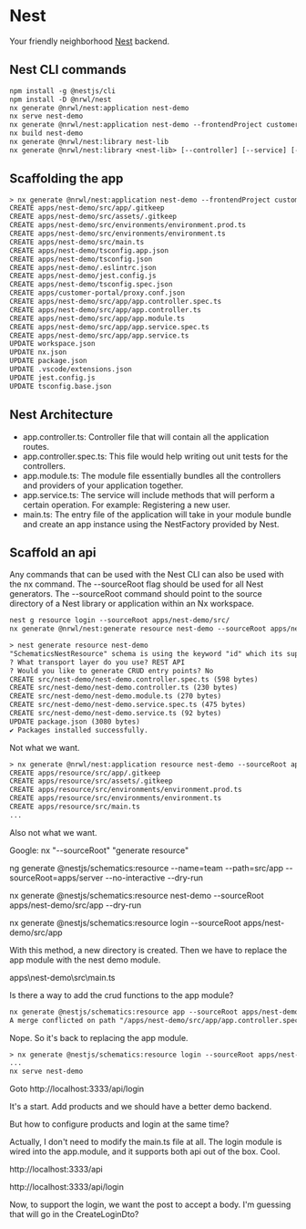 # Nest

Your friendly neighborhood [Nest](https://docs.nestjs.com/) backend.

## Nest CLI commands

```txt
npm install -g @nestjs/cli
npm install -D @nrwl/nest
nx generate @nrwl/nest:application nest-demo
nx serve nest-demo
nx generate @nrwl/nest:application nest-demo --frontendProject customer-portal
nx build nest-demo
nx generate @nrwl/nest:library nest-lib
nx generate @nrwl/nest:library <nest-lib> [--controller] [--service] [--global]
```

## Scaffolding the app

```txt
> nx generate @nrwl/nest:application nest-demo --frontendProject customer-portal
CREATE apps/nest-demo/src/app/.gitkeep
CREATE apps/nest-demo/src/assets/.gitkeep
CREATE apps/nest-demo/src/environments/environment.prod.ts
CREATE apps/nest-demo/src/environments/environment.ts
CREATE apps/nest-demo/src/main.ts
CREATE apps/nest-demo/tsconfig.app.json
CREATE apps/nest-demo/tsconfig.json
CREATE apps/nest-demo/.eslintrc.json
CREATE apps/nest-demo/jest.config.js
CREATE apps/nest-demo/tsconfig.spec.json
CREATE apps/customer-portal/proxy.conf.json
CREATE apps/nest-demo/src/app/app.controller.spec.ts
CREATE apps/nest-demo/src/app/app.controller.ts
CREATE apps/nest-demo/src/app/app.module.ts
CREATE apps/nest-demo/src/app/app.service.spec.ts
CREATE apps/nest-demo/src/app/app.service.ts
UPDATE workspace.json
UPDATE nx.json
UPDATE package.json
UPDATE .vscode/extensions.json
UPDATE jest.config.js
UPDATE tsconfig.base.json
```

## Nest Architecture

- app.controller.ts: Controller file that will contain all the application routes.
- app.controller.spec.ts: This file would help writing out unit tests for the controllers.
- app.module.ts: The module file essentially bundles all the controllers and providers of your application together.
- app.service.ts: The service will include methods that will perform a certain operation. For example: Registering a new user.
- main.ts: The entry file of the application will take in your module bundle and create an app instance using the NestFactory provided by Nest.

## Scaffold an api

Any commands that can be used with the Nest CLI can also be used with the nx command. The --sourceRoot flag should be used for all Nest generators.  The --sourceRoot command should point to the source directory of a Nest library or application within an Nx workspace.

```txt
nest g resource login --sourceRoot apps/nest-demo/src/
nx generate @nrwl/nest:generate resource nest-demo --sourceRoot apps/nest-demo/src/
```

```txt
> nest generate resource nest-demo
"SchematicsNestResource" schema is using the keyword "id" which its support is deprecated. Use "$id" for schema ID.
? What transport layer do you use? REST API
? Would you like to generate CRUD entry points? No
CREATE src/nest-demo/nest-demo.controller.spec.ts (598 bytes)
CREATE src/nest-demo/nest-demo.controller.ts (230 bytes)
CREATE src/nest-demo/nest-demo.module.ts (270 bytes)
CREATE src/nest-demo/nest-demo.service.spec.ts (475 bytes)
CREATE src/nest-demo/nest-demo.service.ts (92 bytes)
UPDATE package.json (3080 bytes)
✔ Packages installed successfully.
```

Not what we want.

```txt
> nx generate @nrwl/nest:application resource nest-demo --sourceRoot apps/nest-demo/src/
CREATE apps/resource/src/app/.gitkeep
CREATE apps/resource/src/assets/.gitkeep
CREATE apps/resource/src/environments/environment.prod.ts
CREATE apps/resource/src/environments/environment.ts
CREATE apps/resource/src/main.ts
...
```

Also not what we want.

Google: nx "--sourceRoot" "generate resource"

ng generate @nestjs/schematics:resource --name=team --path=src/app --sourceRoot=apps/server --no-interactive --dry-run

nx generate @nestjs/schematics:resource nest-demo --sourceRoot apps/nest-demo/src/app --dry-run

nx generate @nestjs/schematics:resource login --sourceRoot apps/nest-demo/src/app

With this method, a new directory is created.  Then we have to replace the app module with the nest demo module.

apps\nest-demo\src\main.ts

Is there a way to add the crud functions to the app module?

```txt
nx generate @nestjs/schematics:resource app --sourceRoot apps/nest-demo/src
A merge conflicted on path "/apps/nest-demo/src/app/app.controller.spec.ts".
```

Nope.  So it's back to replacing the app module.

```txt
> nx generate @nestjs/schematics:resource login --sourceRoot apps/nest-demo/src/app
...
nx serve nest-demo
```

Goto http://localhost:3333/api/login

It's a start.  Add products and we should have a better demo backend.

But how to configure products and login at the same time?

Actually, I don't need to modify the main.ts file at all.  The login module is wired into the app.module, and it supports both api out of the box.  Cool.

http://localhost:3333/api

http://localhost:3333/api/login

Now, to support the login, we want the post to accept a body.  I'm guessing that will go in the CreateLoginDto?
